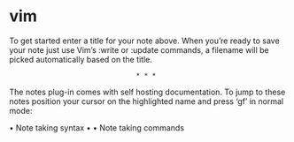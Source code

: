 vim
===

To get started enter a title for your note above. When you’re ready to save
your note just use Vim’s :write or :update commands, a filename will be picked
automatically based on the title.

                                    * * *

The notes plug-in comes with self hosting documentation. To jump to these notes
position your cursor on the highlighted name and press ‘gf’ in normal mode:

 • Note taking syntax
 •
 • Note taking commands

